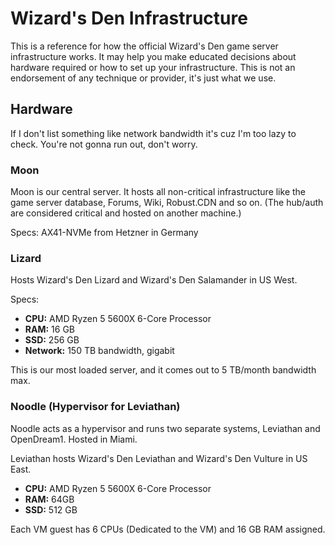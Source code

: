 # Wizard's Den Infrastructure

This is a reference for how the official Wizard's Den game server infrastructure works. It may help you make educated decisions about hardware required or how to set up your infrastructure. This is not an endorsement of any technique or provider, it's just what we use.

## Hardware

If I don't list something like network bandwidth it's cuz I'm too lazy to check. You're not gonna run out, don't worry.

### Moon

Moon is our central server. It hosts all non-critical infrastructure like the game server database, Forums, Wiki, Robust.CDN and so on. (The hub/auth are considered critical and hosted on another machine.)

Specs: AX41-NVMe from Hetzner in Germany

### Lizard

Hosts Wizard's Den Lizard and Wizard's Den Salamander in US West.

Specs:
* **CPU:** AMD Ryzen 5 5600X 6-Core Processor
* **RAM:** 16 GB
* **SSD:** 256 GB
* **Network:** 150 TB bandwidth, gigabit

This is our most loaded server, and it comes out to 5 TB/month bandwidth max.

### Noodle (Hypervisor for Leviathan)

Noodle acts as a hypervisor and runs two separate systems, Leviathan and OpenDream1. Hosted in Miami.

Leviathan hosts Wizard's Den Leviathan and Wizard's Den Vulture in US East.

* **CPU:** AMD Ryzen 5 5600X 6-Core Processor
* **RAM:** 64GB
* **SSD:** 512 GB

Each VM guest has 6 CPUs (Dedicated to the VM) and 16 GB RAM assigned.



